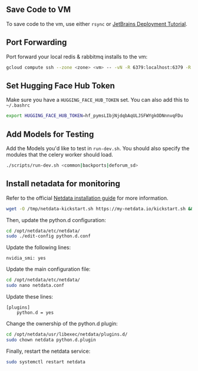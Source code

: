 ## Save Code to VM

To save code to the vm, use either `rsync` or [JetBrains Deployment Tutorial](https://www.jetbrains.com/help/pycharm/tutorial-deployment-in-product.html).

## Port Forwarding

Port forward your local redis & rabbitmq installs to the vm:

```bash
gcloud compute ssh --zone <zone> <vm> -- -vN -R 6379:localhost:6379 -R 5672:localhost:5672
```

## Set Hugging Face Hub Token

Make sure you have a `HUGGING_FACE_HUB_TOKEN` set. You can also add this to `~/.bashrc`

```bash
export HUGGING_FACE_HUB_TOKEN=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
```

## Add Models for Testing

Add the Models you'd like to test in `run-dev.sh`. You should also specify the modules that the celery worker should load.

```bash
./scripts/run-dev.sh <common|backports|deforum_sd>
```

## Install netadata for monitoring

Refer to the official [Netdata installation guide](https://learn.netdata.cloud/docs/installing/#install-on-linux-with-one-line-installer) for more information.

```bash
wget -O /tmp/netdata-kickstart.sh https://my-netdata.io/kickstart.sh && sh /tmp/netdata-kickstart.sh --stable-channel
```

Then, update the python.d configuration:

```bash
cd /opt/netdata/etc/netdata/
sudo ./edit-config python.d.conf
```

Update the following lines:

```
nvidia_smi: yes
```

Update the main configuration file:

```bash
cd /opt/netdata/etc/netdata/
sudo nano netdata.conf
```

Update these lines:

```
[plugins]
    python.d = yes
```

Change the ownership of the python.d plugin:

```bash
cd /opt/netdata/usr/libexec/netdata/plugins.d/
sudo chown netdata python.d.plugin
```

Finally, restart the netdata service:

```bash
sudo systemctl restart netdata
```
